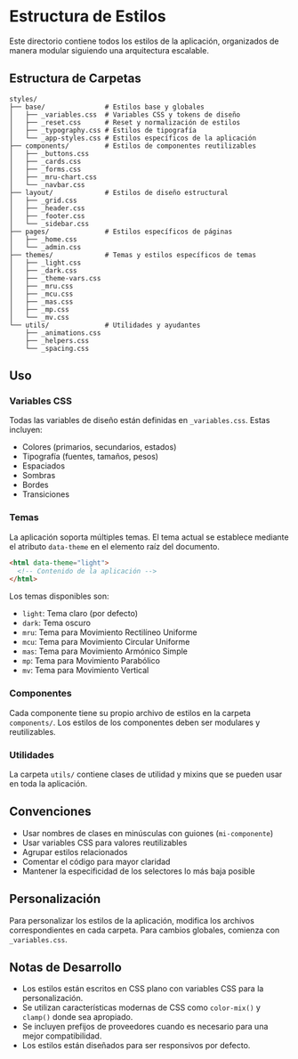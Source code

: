 # Estructura de Estilos

Este directorio contiene todos los estilos de la aplicación, organizados de manera modular siguiendo una arquitectura escalable.

## Estructura de Carpetas

```
styles/
├── base/               # Estilos base y globales
│   ├── _variables.css  # Variables CSS y tokens de diseño
│   ├── _reset.css      # Reset y normalización de estilos
│   ├── _typography.css # Estilos de tipografía
│   └── _app-styles.css # Estilos específicos de la aplicación
├── components/         # Estilos de componentes reutilizables
│   ├── _buttons.css
│   ├── _cards.css
│   ├── _forms.css
│   ├── _mru-chart.css
│   └── _navbar.css
├── layout/             # Estilos de diseño estructural
│   ├── _grid.css
│   ├── _header.css
│   ├── _footer.css
│   └── _sidebar.css
├── pages/              # Estilos específicos de páginas
│   ├── _home.css
│   └── _admin.css
├── themes/             # Temas y estilos específicos de temas
│   ├── _light.css
│   ├── _dark.css
│   ├── _theme-vars.css
│   ├── _mru.css
│   ├── _mcu.css
│   ├── _mas.css
│   ├── _mp.css
│   └── _mv.css
└── utils/              # Utilidades y ayudantes
    ├── _animations.css
    ├── _helpers.css
    └── _spacing.css
```

## Uso

### Variables CSS

Todas las variables de diseño están definidas en `_variables.css`. Estas incluyen:

- Colores (primarios, secundarios, estados)
- Tipografía (fuentes, tamaños, pesos)
- Espaciados
- Sombras
- Bordes
- Transiciones

### Temas

La aplicación soporta múltiples temas. El tema actual se establece mediante el atributo `data-theme` en el elemento raíz del documento.

```html
<html data-theme="light">
  <!-- Contenido de la aplicación -->
</html>
```

Los temas disponibles son:

- `light`: Tema claro (por defecto)
- `dark`: Tema oscuro
- `mru`: Tema para Movimiento Rectilíneo Uniforme
- `mcu`: Tema para Movimiento Circular Uniforme
- `mas`: Tema para Movimiento Armónico Simple
- `mp`: Tema para Movimiento Parabólico
- `mv`: Tema para Movimiento Vertical

### Componentes

Cada componente tiene su propio archivo de estilos en la carpeta `components/`. Los estilos de los componentes deben ser modulares y reutilizables.

### Utilidades

La carpeta `utils/` contiene clases de utilidad y mixins que se pueden usar en toda la aplicación.

## Convenciones

- Usar nombres de clases en minúsculas con guiones (`mi-componente`)
- Usar variables CSS para valores reutilizables
- Agrupar estilos relacionados
- Comentar el código para mayor claridad
- Mantener la especificidad de los selectores lo más baja posible

## Personalización

Para personalizar los estilos de la aplicación, modifica los archivos correspondientes en cada carpeta. Para cambios globales, comienza con `_variables.css`.

## Notas de Desarrollo

- Los estilos están escritos en CSS plano con variables CSS para la personalización.
- Se utilizan características modernas de CSS como `color-mix()` y `clamp()` donde sea apropiado.
- Se incluyen prefijos de proveedores cuando es necesario para una mejor compatibilidad.
- Los estilos están diseñados para ser responsivos por defecto.
